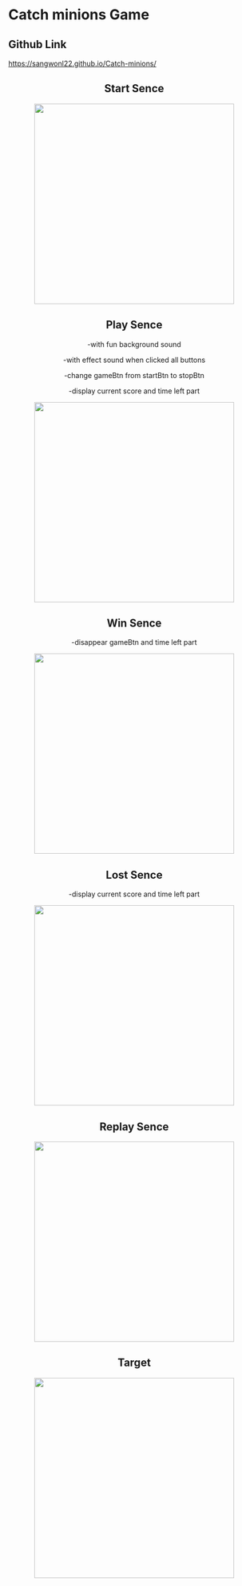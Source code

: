 # Catch minions Game
 
 ## Github Link
 https://sangwonl22.github.io/Catch-minions/
<div align="center">
 
 ## Start Sence<br/>
 
 <img src="https://github.com/SangwonL22/Catch-minions/assets/139116831/a2c3735b-5c44-44c9-96cd-4925fc81bfb3" style="width: 400px" /><br/>

  ## Play Sence<br/>
  
  -with fun background sound<br/>
  
  -with effect sound when clicked all buttons<br/>

  -change gameBtn from startBtn to stopBtn

  -display current score and time left part<br/>
  
 <img src="https://github.com/SangwonL22/Catch-minions/assets/139116831/0b56e7ea-05e7-4caf-b019-364f037b4699" style="width: 400px" /><br/>

  ## Win Sence<br/>
-disappear gameBtn and time left part<br/>

<img src="https://github.com/SangwonL22/Catch-minions/assets/139116831/c6ce0d1e-3317-4591-96c9-7bd16b3585da" style="width: 400px" /><br/>

  ## Lost Sence<br/>
-display current score and time left part<br/>

<img src="https://github.com/SangwonL22/Catch-minions/assets/139116831/ef7848ad-80c1-4bd1-a5e3-68710f5df5dc" style="width: 400px" /><br/>

## Replay Sence<br/>

<img src="https://github.com/SangwonL22/Catch-minions/assets/139116831/e688b67f-65d5-4592-bef7-c98f1e8ebbb3" style="width: 400px" /><br/>

## Target<br/>

<img src="https://github.com/SangwonL22/Catch-minions/assets/139116831/be26d550-cce4-4e42-a2c1-162e431debe6" style="width: 400px" /><br/>

</div>
